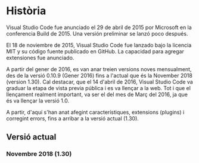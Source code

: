<!-- TITLE: Història -->
<!-- SUBTITLE: Història de Visual Studio Code-->

# Història

Visual Studio Code fue anunciado el 29 de abril de 2015 por Microsoft en la conferencia Build de 2015. Una versión preliminar se lanzó poco después.

El 18 de noviembre de 2015, Visual Studio Code fue lanzado bajo la licencia MIT y su código fuente publicado en GitHub. La capacidad para agregar extensiones fue anunciado.

A partir del gener de 2016, es van anar treien versions noves mensualment, des de la versió 0.10.9 (Gener 2016) fins a l'actual que és la November 2018 (version 1.30).
Cal destacar, que el 14 d'abril de 2016, Visual Studio Code va graduar la etapa de vista previa pública i es va llençar a la web. Tot i que el llençament realment important, va ser el del mes de Març del 2016, ja que és va llençar la versió 1.0.

A partir, d'aquí s'han anat afegint característiques, extensions (plugins) i corregint errors, fins a arribar a la versió actual (1.30).

<h2 style="vertical-align:middle;">Versió actual <h3>Novembre 2018 (1.30)</h3></h2>



